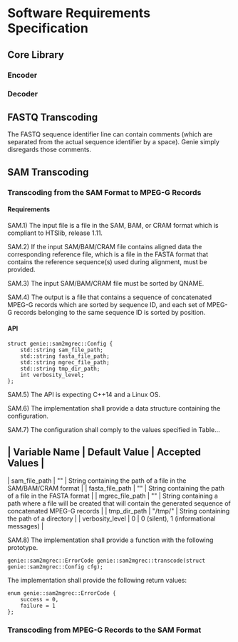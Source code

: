 # Software Requirements Specification

## Core Library

### Encoder

### Decoder

## FASTQ Transcoding

The FASTQ sequence identifier line can contain comments (which are separated from the actual sequence identifier by a space).
Genie simply disregards those comments.

## SAM Transcoding

### Transcoding from the SAM Format to MPEG-G Records

#### Requirements

SAM.1) The input file is a file in the SAM, BAM, or CRAM format which is compliant to HTSlib, release 1.11.

SAM.2) If the input SAM/BAM/CRAM file contains aligned data the corresponding reference file, which is a file in the FASTA format that contains the reference sequence(s) used during alignment, must be provided.

SAM.3) The input SAM/BAM/CRAM file must be sorted by QNAME.

SAM.4) The output is a file that contains a sequence of concatenated MPEG-G records which are sorted by sequence ID, and each set of MPEG-G records belonging to the same sequence ID is sorted by position.

#### API

```
struct genie::sam2mgrec::Config {
    std::string sam_file_path;
    std::string fasta_file_path;
    std::string mgrec_file_path;
    std::string tmp_dir_path;
    int verbosity_level;
};
```

SAM.5) The API is expecting C++14 and a Linux OS.

SAM.6) The implementation shall provide a data structure containing the configuration.

SAM.7) The configuration shall comply to the values specified in Table...

| Variable Name   | Default Value | Accepted Values |
-----------------------------------------------------
| sam_file_path   | ""            | String containing the path of a file in the SAM/BAM/CRAM format |
| fasta_file_path | ""            | String containing the path of a file in the FASTA format |
| mgrec_file_path | ""            | String containing a path where a file will be created that will contain the generated sequence of concatenated MPEG-G records |
| tmp_dir_path    | "/tmp/"       | String containing the path of a directory |
| verbosity_level | 0             | 0 (silent), 1 (informational messages) |

SAM.8) The implementation shall provide a function with the following prototype.

```
genie::sam2mgrec::ErrorCode genie::sam2mgrec::transcode(struct genie::sam2mgrec::Config cfg);
```

The implementation shall provide the following return values:

```
enum genie::sam2mgrec::ErrorCode {
    success = 0,
    failure = 1
};
```

### Transcoding from MPEG-G Records to the SAM Format
